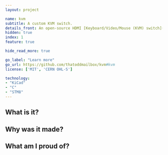 ```yaml
---
layout: project

name: kvm
subtitle: A custom KVM switch.
details_front: An open-source HDMI [Keyboard/Video/Mouse (KVM) switch](https://en.wikipedia.org/wiki/KVM_switch), which lets you switch two monitors and four USB devices between up to three computers.
hidden: true
index: 1
feature: true

hide_read_more: true

go_label: "Learn more"
go_url: https://github.com/thatoddmailbox/kvm#kvm
license: ['MIT', 'CERN OHL-S']

technology:
- "KiCad"
- "C"
- "STM8"
---
```

## What is it?

## Why was it made?

## What am I proud of?
